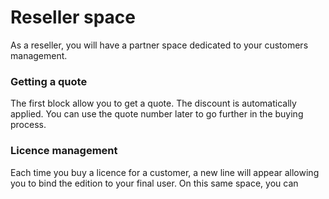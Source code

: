 # Reseller space

As a reseller, you will have a partner space dedicated to your customers management. 

### Getting a quote

The first block allow you to get a quote. The discount is automatically applied. You can use the quote number later to go further
in the buying process. 

### Licence management

Each time you buy a licence for a customer, a new line will appear allowing you to bind the edition to your final user. 
On this same space, you can
